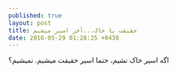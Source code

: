 ```yaml
---
published: true
layout: post
title: حقیقت یا خاک...آخر اسیر میشیم
date: 2016-05-29 01:28:25 +0430
---
```

اگه اسیر خاک نشیم، حتما اسیر حقیقت میشیم. نمیشیم؟
